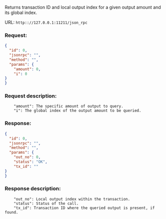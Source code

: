Returns transaction ID and local output index for a given output amount and its global index.

URL: ```http:://127.0.0.1:11211/json_rpc```
### Request: 
```json
{
  "id": 0,
  "jsonrpc": "",
  "method": "",
  "params": {
    "amount": 0,
    "i": 0
}
}
```
### Request description: 
```
    "amount": The specific amount of output to query.
    "i": The global index of the output amount to be queried.

```
### Response: 
```json
{
  "id": 0,
  "jsonrpc": "",
  "method": "",
  "params": {
    "out_no": 0,
    "status": "OK",
    "tx_id": ""
}
}
```
### Response description: 
```
    "out_no": Local output index within the transaction.
    "status": Status of the call.
    "tx_id": Transaction ID where the queried output is present, if found.

```
